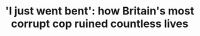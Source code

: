 ---
url: >-
  https://www.theguardian.com/uk-news/2024/jan/25/i-just-went-bent-how-britains-most-corrupt-cop-ruined-countless-lives
title: >-
  'I just went bent': how Britain's most corrupt cop ruined countless lives
dateRead: '2024-01-25'
authors:
  - Simon Hattenstone
notes: >-
  A corrupt policeman but the institution and leaders that allowed it to happen are still in place.
topics:
  - society
purposes:
  - personal
---
